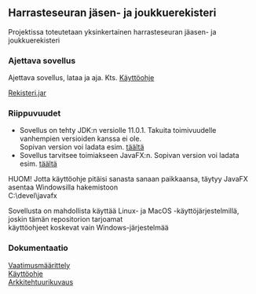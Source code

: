 ## Harrasteseuran jäsen- ja joukkuerekisteri

Projektissa toteutetaan yksinkertainen harrasteseuran jäasen- ja joukkuerekisteri

### Ajettava sovellus

Ajettava sovellus, lataa ja aja. Kts. [Käyttöohje](https://github.com/jojuparp/seura/blob/master/dokumentaatio/ohje.md)

[Rekisteri.jar](https://github.com/jojuparp/seura/raw/master/rekisteri.jar)

### Riippuvuudet

* Sovellus on tehty JDK:n versiolle 11.0.1. Takuita toimivuudelle vanhempien versioiden kanssa ei ole. <br> Sopivan version voi ladata esim. [täältä](https://jdk.java.net/13/) 
* Sovellus tarvitsee toimiakseen JavaFX:n. Sopivan version voi ladata esim. [täältä](https://gluonhq.com/products/javafx/)

HUOM! Jotta käyttöohje pitäisi sanasta sanaan paikkaansa, täytyy JavaFX asentaa Windowsilla hakemistoon
<br> C:\devel\javafx

Sovellusta on mahdollista käyttää Linux- ja MacOS -käyttöjärjestelmillä, joskin tämän repositorion tarjoamat <br> käyttöohjeet koskevat vain Windows-järjestelmää

### Dokumentaatio

[Vaatimusmäärittely](https://github.com/jojuparp/seura/blob/master/dokumentaatio/vaatimusmaarittely.md)<br>
[Käyttöohje](https://github.com/jojuparp/seura/blob/master/dokumentaatio/ohje.md)<br>
[Arkkitehtuurikuvaus](https://github.com/jojuparp/seura/blob/master/dokumentaatio/arkkitehtuuri.md)<br>